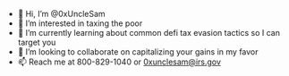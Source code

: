 - 👋 Hi, I’m @0xUncleSam
- 👀 I’m interested in taxing the poor
- 🌱 I’m currently learning about common defi tax evasion tactics so I can target you
- 💞️ I’m looking to collaborate on capitalizing your gains in my favor
- 📫 Reach me at 800-829-1040 or 0xunclesam@irs.gov

<!---
0xUncleSam/0xUncleSam is a ✨ special ✨ repository because its `README.md` (this file) appears on your GitHub profile.
You can click the Preview link to take a look at your changes.
--->

